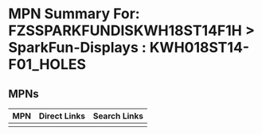 



# MPN Summary For: FZSSPARKFUNDISKWH18ST14F1H > SparkFun-Displays : KWH018ST14-F01_HOLES

## MPNs
  

|MPN|Direct Links|Search Links|
| :--- | :--- | :--- |
||||
